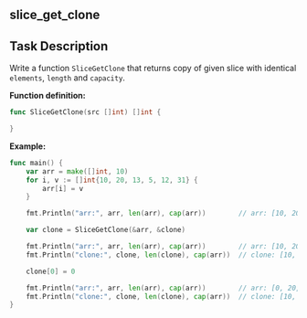## slice_get_clone

## Task Description

Write a function `SliceGetClone` that returns copy of given slice with identical `elements`, `length` and `capacity`.

**Function definition:**

```go
func SliceGetClone(src []int) []int {

}
```

**Example:**

```go
func main() {
    var arr = make([]int, 10)
    for i, v := []int{10, 20, 13, 5, 12, 31} {
        arr[i] = v
    }

    fmt.Println("arr:", arr, len(arr), cap(arr))        // arr: [10, 20, 13, 5, 12, 31] 6 10

    var clone = SliceGetClone(&arr, &clone)

    fmt.Println("arr:", arr, len(arr), cap(arr))        // arr: [10, 20, 13, 5, 12, 31] 6 10
    fmt.Println("clone:", clone, len(clone), cap(arr))  // clone: [10, 20, 13, 5, 12, 31] 6 10

    clone[0] = 0

    fmt.Println("arr:", arr, len(arr), cap(arr))        // arr: [0, 20, 13, 5, 12, 31] 6 10
    fmt.Println("clone:", clone, len(clone), cap(arr))  // clone: [10, 20, 13, 5, 12, 31] 6 10
}
```
